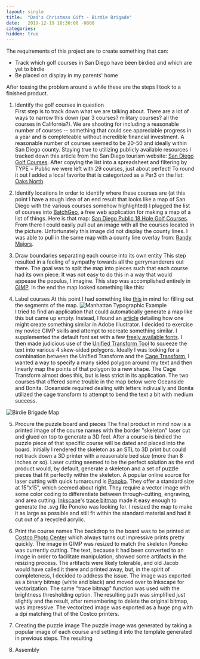 ```yaml
---
layout: single
title:  "Dad's Christmas Gift - Birdie Brigade"
date:   2019-12-19 10:30:00 -0800
categories: 
hidden: true
---
```


The requirements of this project are to create something that can:
- Track which golf courses in San Diego have been birdied and which are yet to birdie
- Be placed on display in my parents' home

After tossing the problem around a while these are the steps I took to a finished product.

1. Identify the golf courses in question  
First step is to track down what we are talking about. There are a lot of ways to narrow this down (par 3 courses? military courses? all the courses in California?). We are shooting for including a reasonable number of courses -- something that could see appreciable progress in a year and is completeable without incredible financial investment. A reasonable number of courses seemed to be 20-50 and ideally within San Diego county. Staying true to utilizing publicly available resources I tracked down this article from the San Diego tourism website: [San Diego Golf Courses](https://www.sandiego.org/articles/golf/san-diego-golf-courses.aspx). After copying the list into a spreadsheet and filtering by TYPE = Public we were left with 29 courses, just about perfect! To round it out I added a local favorite that is categorized as a Par3 on the list: [Oaks North](https://www.jcgolf.com/san-diego-golf-courses/oaks-north/).

<!-- To be included! -->

2. Identify locations
In order to identify where these courses are (at this point I have a rough idea of an end result that looks like a map of San Diego with the various courses somehow highlighted) I plugged the list of courses into [BatchGeo](https://batchgeo.com/), a free web application for making a map of a list of things. Here is that map: [San Diego Public 18 Hole Golf Courses](https://batchgeo.com/map/89e42eee67528b41c96076587d586b51). From there I could easily pull out an image with all the courses located in the picture. Unfortunately this image did not display the county lines. I was able to pull in the same map with a county line overlay from: [Randy Majors](https://www.randymajors.com/p/countygmap.html). 

<!-- To be included! -->

3. Draw boundaries separating each course into its own entity
This step resulted in a feeling of sympathy towards all the gerrymanderers out there. The goal was to split the map into pieces such that each course had its own piece. It was not easy to do this in a way that would appease the populus, I imagine. This step was accomplished entirely in [GIMP](gimp.org). In the end the map looked something like this:

<!-- To be included! -->

4. Label courses
At this point I had something like [this](https://www.etsy.com/listing/88556396/manhattan-new-york-city-typography-map) in mind for filling out the segments of the map. 
![Manhattan Typographic Example](/assets/manhattan_typography.jpg)  
I tried to find an application that could automatically generate a map like this but came up empty. Instead, I found an [article](https://blog.spoongraphics.co.uk/tutorials/how-to-create-typography-illustrations-the-easy-way) detailing how one might create something similar in Adobe Illustrator. I decided to exercise my novice GIMP skills and attempt to recreate something similar. I supplemented the default font set with a few [freely available fonts](https://fonts.simplythebest.net/). I then made judicious use of the [Unified Transform Tool](https://docs.gimp.org/2.10/en/gimp-tool-unified-transform.html) to squeeze the text into various 4 skew-sided polygons. Ideally I was looking for a combination between the Unified Transform and the [Cage Transform](https://docs.gimp.org/2.10/en/gimp-tool-cage.html), I wanted a way to specify a many sided polygon around my text and then linearly map the points of that polygon to a new shape. The Cage Transform almost does this, but is less strict in its application. The two courses that offered some trouble in the map below were Oceanside and Bonita. Oceanside required dealing with letters indivually and Bonita utilized the cage transform to attempt to bend the text a bit with medium success.

![Birdie Brigade Map](/assets/birdie_brigade_map.jpeg)

5. Procure the puzzle board and pieces
The final product in mind now is a printed image of the course names with the border "skeleton" laser cut and glued on top to generate a 3D feel. After a course is birdied the puzzle piece of that specific course will be dated and placed into the board. Initially I rendered the skeleton as an STL to 3D print but could not track down a 3D printer with a reasonable bed size (more than 8 inches or so). Laser cutting seemed to be the perfect solution as the end product would, by default, generate a skeleton and a set of puzzle pieces that fit perfectly within the skeleton. A popular online source for laser cutting with quick turnaround is [Ponoko](https://www.ponoko.com/). They offer a standard size at 15"x15", which seemed about right. They require a vector image with some color coding to differentiate between through-cutting, engraving, and area cutting. [Inkscape](https://inkscape.org/)'s [trace bitmap](https://inkscape.org/doc/tutorials/tracing/tutorial-tracing.html) made it easy enough to generate the .svg file Ponoko was looking for. I resized the map to make it as large as possible and still fit within the standard material and had it cut out of a recycled acrylic.

<!-- .svg of skeleton here -->

6. Print the course names
The backdrop to the board was to be printed at [Costco Photo Center](https://www.costcophotocenter.com/) which always turns out impressive prints pretty quickly. The image in GIMP was resized to match the skeleton Ponoko was currently cutting. The text, because it had been converted to an image in order to facilitate manipulation, showed some artifacts in the resizing process. The artifacts were likely tolerable, and old Jacob would have called it there and printed away, but, in the spirit of completeness, I decided to address the issue. The image was exported as a binary bitmap (white and black) and moved over to Inkscape for vectorization. The same "trace bitmap" function was used with the brightness thresholding option. The resulting path was simplified just slightly and the result, after remembering to delete the original bitmap, was impressive. The vectorized image was exported as a huge png with a dpi matching that of the Costco printers.

7. Creating the puzzle image
The puzzle image was generated by taking a popular image of each course and setting it into the template generated in previous steps. The resulting 

8. Assembly